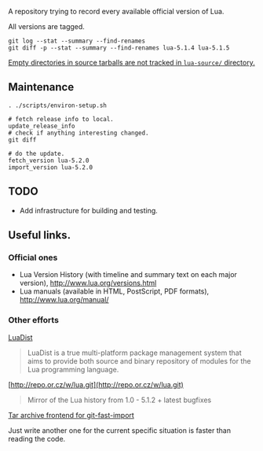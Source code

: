 A repository trying to record every available official version of Lua.

All versions are tagged.

	git log --stat --summary --find-renames
	git diff -p --stat --summary --find-renames lua-5.1.4 lua-5.1.5

[Empty directories in source tarballs are not tracked in `lua-source/` directory.](https://git.wiki.kernel.org/index.php/GitFaq#Can_I_add_empty_directories.3F)

## Maintenance

	. ./scripts/environ-setup.sh

	# fetch release info to local.
	update_release_info
	# check if anything interesting changed.
	git diff

	# do the update.
	fetch_version lua-5.2.0
	import_version lua-5.2.0

## TODO

- Add infrastructure for building and testing.

## Useful links.

### Official ones

- Lua Version History (with timeline and summary text on each major version), http://www.lua.org/versions.html
- Lua manuals (available in HTML, PostScript, PDF formats), http://www.lua.org/manual/

### Other efforts

[LuaDist](http://luadist.org/)

> LuaDist is a true multi-platform package management system that aims to provide both source and binary repository of modules for the Lua programming language.  

[http://repo.or.cz/w/lua.git](http://repo.or.cz/w/lua.git)

> Mirror of the Lua history from 1.0 - 5.1.2 + latest bugfixes

[Tar archive frontend for git-fast-import](https://github.com/git/git/blob/master/contrib/fast-import/import-tars.perl)

Just write another one for the current specific situation is faster than reading the code.
